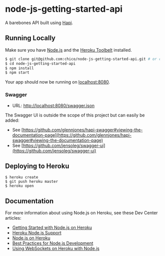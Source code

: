 # node-js-getting-started-api

A barebones API built using [Hapi](http://hapijs.com/).

## Running Locally

Make sure you have [Node.js](http://nodejs.org/) and the [Heroku Toolbelt](https://toolbelt.heroku.com/) installed.

```sh
$ git clone git@github.com:chico/node-js-getting-started-api.git # or clone your own fork
$ cd node-js-getting-started-api
$ npm install
$ npm start
```
Your app should now be running on [localhost:8080](http://localhost:8080/).

### Swagger

* URL: [http://localhost:8080/swagger.json](http://localhost:8080/swagger.json)

The Swagger UI is outside the scope of this project but can easily be added:
 * See [https://github.com/glennjones/hapi-swagger#viewing-the-documentation-page](https://github.com/glennjones/hapi-swagger#viewing-the-documentation-page)
 * See [https://github.com/jensoleg/swagger-ui](https://github.com/jensoleg/swagger-ui)

## Deploying to Heroku

```
$ heroku create
$ git push heroku master
$ heroku open
```

## Documentation

For more information about using Node.js on Heroku, see these Dev Center articles:

- [Getting Started with Node.js on Heroku](https://devcenter.heroku.com/articles/getting-started-with-nodejs)
- [Heroku Node.js Support](https://devcenter.heroku.com/articles/nodejs-support)
- [Node.js on Heroku](https://devcenter.heroku.com/categories/nodejs)
- [Best Practices for Node.js Development](https://devcenter.heroku.com/articles/node-best-practices)
- [Using WebSockets on Heroku with Node.js](https://devcenter.heroku.com/articles/node-websockets)

